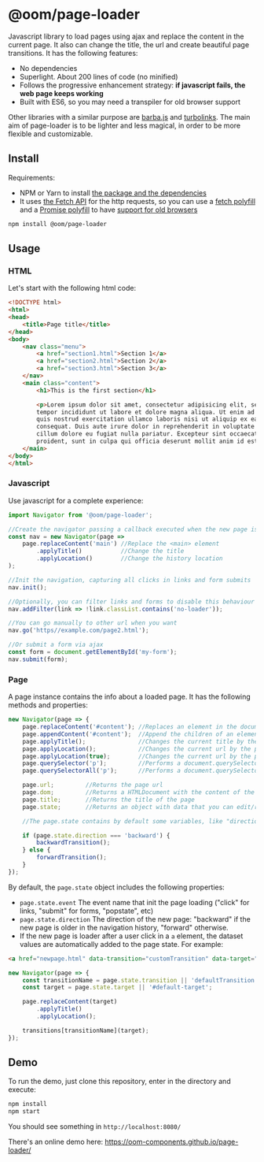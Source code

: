 # @oom/page-loader

Javascript library to load pages using ajax and replace the content in the current page. It also can change the title, the url and create beautiful page transitions. It has the following features:

* No dependencies
* Superlight. About 200 lines of code (no minified)
* Follows the progressive enhancement strategy: **if javascript fails, the web page keeps working**
* Built with ES6, so you may need a transpiler for old browser support

Other libraries with a similar purpose are [barba.js](https://github.com/luruke/barba.js/) and [turbolinks](https://github.com/turbolinks/turbolinks). The main aim of page-loader is to be lighter and less magical, in order to be more flexible and customizable.

## Install

Requirements:

* NPM or Yarn to install [the package and the dependencies](https://www.npmjs.com/@oom/page-loader)
* It uses [the Fetch API](https://developer.mozilla.org/en-US/docs/Web/API/Fetch_API) for the http requests, so you can use a [fetch polyfill](https://github.com/github/fetch) and a [Promise polyfill](https://github.com/taylorhakes/promise-polyfill) to have [support for old browsers](https://caniuse.com/#feat=fetch)

```sh
npm install @oom/page-loader
```

## Usage

### HTML

Let's start with the following html code:

```html
<!DOCTYPE html>
<html>
<head>
    <title>Page title</title>
</head>
<body>
    <nav class="menu">
        <a href="section1.html">Section 1</a>
        <a href="section2.html">Section 2</a>
        <a href="section3.html">Section 3</a>
    </nav>
    <main class="content">
        <h1>This is the first section</h1>

        <p>Lorem ipsum dolor sit amet, consectetur adipisicing elit, sed do eiusmod
        tempor incididunt ut labore et dolore magna aliqua. Ut enim ad minim veniam,
        quis nostrud exercitation ullamco laboris nisi ut aliquip ex ea commodo
        consequat. Duis aute irure dolor in reprehenderit in voluptate velit esse
        cillum dolore eu fugiat nulla pariatur. Excepteur sint occaecat cupidatat non
        proident, sunt in culpa qui officia deserunt mollit anim id est laborum.</p>
    </main>
</body>
</html>
```

### Javascript

Use javascript for a complete experience:

```js
import Navigator from '@oom/page-loader';

//Create the navigator passing a callback executed when the new page is loaded
const nav = new Navigator(page => 
    page.replaceContent('main') //Replace the <main> element
        .applyTitle()           //Change the title
        .applyLocation()        //Change the history location
);

//Init the navigation, capturing all clicks in links and form submits
nav.init();

//Optionally, you can filter links and forms to disable this behaviour
nav.addFilter(link => !link.classList.contains('no-loader'));

//You can go manually to other url when you want
nav.go('https//example.com/page2.html');

//Or submit a form via ajax
const form = document.getElementById('my-form');
nav.submit(form);
```

### Page

A page instance contains the info about a loaded page. It has the following methods and properties:

```js
new Navigator(page => {
    page.replaceContent('#content'); //Replaces an element in the document by the same element in the page
    page.appendContent('#content');  //Append the children of an element in the page to the same element in the document
    page.applyTitle();               //Changes the current title by the page title
    page.applyLocation();            //Changes the current url by the page url using window.pushState()
    page.applyLocation(true);        //Changes the current url by the page url using window.replaceState()
    page.querySelector('p');         //Performs a document.querySelector in the page. Throws an exception on empty result
    page.querySelectorAll('p');      //Performs a document.querySelectorAll in the page. Throws an exception on empty result

    page.url;         //Returns the page url
    page.dom;         //Returns a HTMLDocument with the content of the page
    page.title;       //Returns the title of the page
    page.state;       //Returns an object with data that you can edit/read each time you visit that page

    //The page.state contains by default some variables, like "direction":

    if (page.state.direction === 'backward') {
        backwardTransition();
    } else {
        forwardTransition();
    }
});
```

By default, the `page.state` object includes the following properties:

* `page.state.event` The event name that init the page loading ("click" for links, "submit" for forms, "popstate", etc)
* `page.state.direction` The direction of the new page: "backward" if the new page is older in the navigation history, "forward" otherwise.
* If the new page is loader after a user click in a `a` element, the dataset values are automatically added to the page state. For example:

```html
<a href="newpage.html" data-transition="customTransition" data-target="#container">Click me!</a>
```

```js
new Navigator(page => {
    const transitionName = page.state.transition || 'defaultTransition';
    const target = page.state.target || '#default-target';

    page.replaceContent(target)
        .applyTitle()
        .applyLocation();

    transitions[transitionName](target);
});
```


## Demo

To run the demo, just clone this repository, enter in the directory and execute:

```sh
npm install
npm start
```

You should see something in `http://localhost:8080/`

There's an online demo here: https://oom-components.github.io/page-loader/